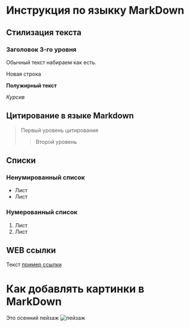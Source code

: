 # Инструкция по языкку MarkDown


## Стилизация текста
### Заголовок 3-го уровня

Обычный текст набираем как есть.

Новая строка

**Полужирный текст**

*Курсив*

## Цитирование в языке Markdown
> Первый уровень цитирования
>> Второй уровень

## Списки
### Ненумированный список
* Лист
* Лист

### Нумерованный список
1. Лист
2. Лист

## WEB ссылки
Текст [пример ссылки](http.example.com "Всплывающая подсказка")

# Как добавлять картинки в MarkDown
Это осенний пейзаж
![пейзаж](forest-landscape.jpg)